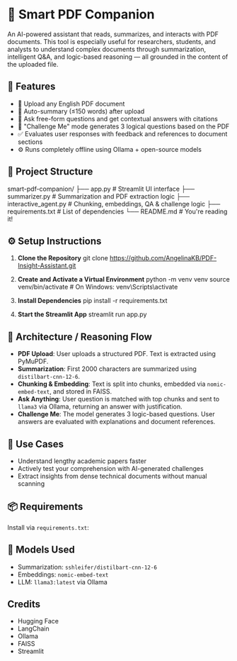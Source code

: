 # 📘 Smart PDF Companion

An AI-powered assistant that reads, summarizes, and interacts with PDF documents. This tool is especially useful for researchers, students, and analysts to understand complex documents through summarization, intelligent Q&A, and logic-based reasoning — all grounded in the content of the uploaded file.

## 🚀 Features

- 📄 Upload any English PDF document  
- 📝 Auto-summary (≤150 words) after upload  
- 💬 Ask free-form questions and get contextual answers with citations  
- 🧠 "Challenge Me" mode generates 3 logical questions based on the PDF  
- ✅ Evaluates user responses with feedback and references to document sections  
- ⚙️ Runs completely offline using Ollama + open-source models  

## 📁 Project Structure

smart-pdf-companion/
├── app.py # Streamlit UI interface
├── summarizer.py # Summarization and PDF extraction logic
├── interactive_agent.py # Chunking, embeddings, QA & challenge logic
├── requirements.txt # List of dependencies
└── README.md # You're reading it!

## ⚙️ Setup Instructions

1. **Clone the Repository**
git clone https://github.com/AngelinaKB/PDF-Insight-Assistant.git

2. **Create and Activate a Virtual Environment**
python -m venv venv
source venv/bin/activate # On Windows: venv\Scripts\activate

3. **Install Dependencies**
pip install -r requirements.txt

4. **Start the Streamlit App**
streamlit run app.py


## 🧠 Architecture / Reasoning Flow

- **PDF Upload**: User uploads a structured PDF. Text is extracted using PyMuPDF.
- **Summarization**: First 2000 characters are summarized using `distilbart-cnn-12-6`.
- **Chunking & Embedding**: Text is split into chunks, embedded via `nomic-embed-text`, and stored in FAISS.
- **Ask Anything**: User question is matched with top chunks and sent to `llama3` via Ollama, returning an answer with justification.
- **Challenge Me**: The model generates 3 logic-based questions. User answers are evaluated with explanations and document references.

## 🧪 Use Cases

- Understand lengthy academic papers faster  
- Actively test your comprehension with AI-generated challenges  
- Extract insights from dense technical documents without manual scanning  

## 📦 Requirements

Install via `requirements.txt`:


## 🤖 Models Used

- Summarization: `sshleifer/distilbart-cnn-12-6`  
- Embeddings: `nomic-embed-text`  
- LLM: `llama3:latest` via Ollama  

## Credits

- Hugging Face  
- LangChain  
- Ollama  
- FAISS  
- Streamlit  



